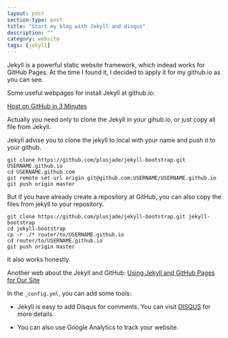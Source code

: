 ```yaml
---
layout: post
section-type: post
title: "Start my blog with Jekyll and disqus"
description: ""
category: website
tags: [jekyll]
---
```

<!-- {% include JB/setup %} -->

Jekyll is a powerful static website framework, which indead works for GitHub Pages. At the time I found it, I decided to apply it for my github.io as you can see.

Some useful webpages for install Jekyll at github.io:

[Host on GitHub in 3 Minutes](http://jekyllbootstrap.com/usage/jekyll-quick-start.html)

Actually you need only to clone the Jekyll in your gihub.io, or just copy all file from Jekyll.

Jekyll advise you to clone the jekyll to local with your name and push it to your github.

    git clone https://github.com/plusjade/jekyll-bootstrap.git USERNAME.github.io
    cd USERNAME.github.com 
    git remote set-url origin git@github.com:USERNAME/USERNAME.github.io
    git push origin master

But if you have already create a repository at GitHub, you can also copy the files from jekyll to your repository.

	git clone https://github.com/plusjade/jekyll-bootstrap.git jekyll-bootstrap
	cd jekyll-bootstrap
	cp -r ./* router/to/USERNAME.github.io
	cd router/to/USERNAME.github.io
	git push origin master

It also works honestly.

Another web about the Jekyll and GitHub: [Using Jekyll and GitHub Pages for Our Site](http://www.developmentseed.org/blog/2011/09/09/jekyll-github-pages/)

In the `_config.yml`, you can add some tools:

- Jekyll is easy to add Disqus for comments. You can visit [DISQUS](https://disqus.com/websites/?utm_source=hongblog&utm_medium=Disqus-Footer) for more details.

- You can also use Google Analytics to track your website.

